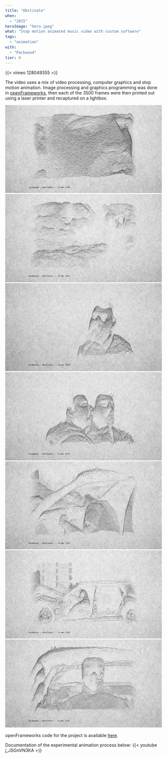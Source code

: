 ```yaml
---
title: "Obstinate"
when: 
  - "2015"
heroImage: "hero.jpeg"
what: "Stop motion animated music video with custom software"
tags: 
  - "animation"
with: 
  - "Packwood"
tier: 0
---
```


{{< vimeo 128049355 >}}

The video uses a mix of video processing, computer graphics and stop motion animation. Image processing and graphics programming was done in [openFrameworks](https://openframeworks.cc), then each of the 3500 frames were then printed out using a laser printer and recaptured on a lightbox.

![Frame 01143 of Obstinate music video](./assets/Obstinate_01143.jpeg)
![Frame 01465 of Obstinate music video](./assets/Obstinate_01465.jpeg)
![Frame 01874 of Obstinate music video](./assets/Obstinate_01874.jpeg)
![Frame 01993 of Obstinate music video](./assets/Obstinate_01993.jpeg)
![Frame 02305 of Obstinate music video](./assets/Obstinate_02305.jpeg)
![Frame 02424 of Obstinate music video](./assets/Obstinate_02424.jpeg)
![Frame 02515 of Obstinate music video](./assets/Obstinate_02515.jpeg)

openFrameworks code for the project is available [here](https://github.com/zealtv/Obstinate-Music-Video).

Documentation of the experimental animation process below:
{{< youtube j_JSGnVN3KA >}}